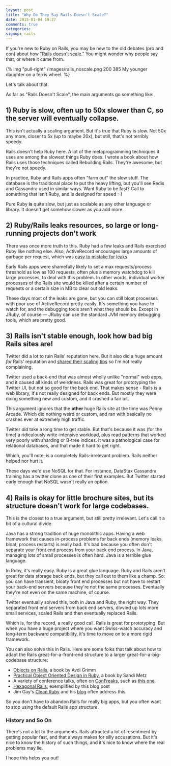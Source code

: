 ```yaml
---
layout: post
title: "Why Do They Say Rails Doesn't Scale?"
date: 2015-01-04 19:27
comments: true
categories: 
signup: rails
---
```


If you're new to Ruby on Rails, you may be new to the old debates (pro and con) about how <a href="http://www.quora.com/Does-Ruby-on-Rails-scale">"Rails doesn't scale."</a> You might wonder why people say that, or where it came from.

{% img "pull-right" /images/rails_noscale.png 200 385 My younger daughter on a ferris wheel. %}

Let's talk about that.

As far as "Rails Doesn't Scale", the main arguments go something like:

## 1) Ruby is slow, often up to 50x slower than C, so the server will eventually collapse.

This isn't actually a scaling argument. But it's true that Ruby is slow. Not 50x any more, closer to 5x (up to maybe 20x), but still, that's not terribly speedy.

Rails doesn't help Ruby here. A lot of the metaprogramming techniques it uses are among the slowest things Ruby does. I wrote a book about how Rails uses those techniques called <a ref="http://rebuilding-rails.com">Rebuilding Rails</a>. They're awesome, but they're not speedy.

In practice, Ruby and Rails apps often "farm out" the slow stuff. The database is the traditional place to put the heavy lifting, but you'll see Redis and Cassandra used in similar ways. Want Ruby to be fast? Call to something that isn't Ruby, and is designed for speed :-)

Pure Ruby <b>is</b> quite slow, but just as scalable as any other language or library. It doesn't get somehow slower as you add more.

## 2) Ruby/Rails leaks resources, so large or long-running projects don't work

There was once more truth to this. Ruby had a few leaks and Rails exercised Ruby like nothing else. Also, ActiveRecord encourages large amounts of garbage per request, which was <a href="http://www.quora.com/Does-Ruby-on-Rails-scale">easy to mistake for leaks</a>.

<!--more-->

Early Rails apps were shamefully likely to set a max requests/process threshold as low as 100 requests, often plus a memory watchdog to kill large processes, to deal with this problem. In other words, individual worker processes of the Rails site would be killed after a certain number of requests or a certain size in MB to clear out old leaks.

These days most of the leaks are gone, but you can still bloat processes with poor use of ActiveRecord pretty easily. It's something you have to watch for, and the debugging tools aren't what they should be. Except in JRuby, of course &mdash; JRuby can use the standard JVM memory debugging tools, which are pretty good.

## 3) Rails isn't stable enough, look how bad big Rails sites are!

Twitter did a lot to ruin Rails' reputation here. But it also did a huge amount <i>for</i> Rails' reputation and <a href="http://www.slideshare.net/Blaine/scaling-twitter">shared their scaling tips</a> so I'm not really complaining.

Twitter used a back-end that was almost wholly unlike "normal" web apps, and it caused all kinds of weirdness. Rails was great for prototyping the Twitter UI, but not so good for the back end. That makes sense - Rails is a web library, it's not really designed for back ends. But mostly they were doing something new and custom, and it crashed a fair bit.

This argument ignores that the <b>other</b> huge Rails site at the time was Penny Arcade. Which did nothing weird or custom, and ran with basically no crashes ever at extremely high traffic.

Twitter <i>did</i> take a long time to get stable. But that's because it was (for the time) a ridiculously write-intensive workload, plus read patterns that worked very poorly with sharding or B-tree indices. It was a pathological case for relational databases, and that made it hard to get right.

Which, you'll note, is a completely Rails-irrelevant problem. Rails neither helped nor hurt it.

These days we'd use NoSQL for that. For instance, DataStax Cassandra training has a twitter clone as one of their first examples. But Twitter started early enough that NoSQL wasn't really an option.

## 4) Rails is okay for little brochure sites, but its structure doesn't work for large codebases.

This is the closest to a true argument, but still pretty irrelevant. Let's call it a bit of a cultural divide.

Java has a strong tradition of huge monolithic apps. Having a web framework that causes in-process problems for back ends (memory leaks, bloat, process restarts) is really bad. It's bad because you often don't separate your front end process from your back end process. In Java, managing lots of small processes is often hard. Java is a terrible glue language.

In Ruby, it's really easy. Ruby is a great glue language. Ruby and Rails aren't great for data storage back ends, but they call out to them like a champ. So: you can have transient, bloaty front end processes but not have to restart your back-end servers because they're not the same processes. Eventually they're not even on the
same machine, of course.

Twitter eventually solved this, both in Java and Ruby, the right way. They separated front end servers from back end servers, divvied up lots more small services, scaled Rails and then eventually replaced Rails.

Which is, for the record, a really good call. Rails is great for prototyping. But when you have a huge project where you want Swiss-watch accuracy and long-term backward compatibility, it's time to move on to a more rigid framework.

You can also solve this in Rails. Here are some folks that talk about how to adapt the Rails great-for-a-front-end structure to a larger great-for-a-big-codebase structure:

* <a href="http://objectsonrails.com/">Objects on Rails</a>, a book by Avdi Grimm
* <a href="http://www.poodr.com/">Practical Object Oriented Design in Ruby</a>, a book by Sandi Metz
* A variety of conference talks, often on <a href="http://confreaks.com">ConFreaks</a>, such as <a href="http://www.windycityrails.org/videos/2013/#8">this one</a>.
* <a href="https://www.agileplannerapp.com/blog/building-agile-planner/refactoring-with-hexagonal-rails">Hexagonal Rails</a>, exemplified by this blog post
* Jim Gay's <a href="http://clean-ruby.com/">Clean Ruby</a> and his <a href="http://saturnflyer.com">blog</a> often address this

So you don't have to abandon Rails for really big apps, but you often want to stop using the default Rails app structure.

### History and So On

There's not a lot to the arguments. Rails attracted a lot of resentment by getting popular fast, and that always makes for silly accusations. But it's nice to know the history of such things, and it's nice to know where the real problems may lie.

I hope this helps you out!
